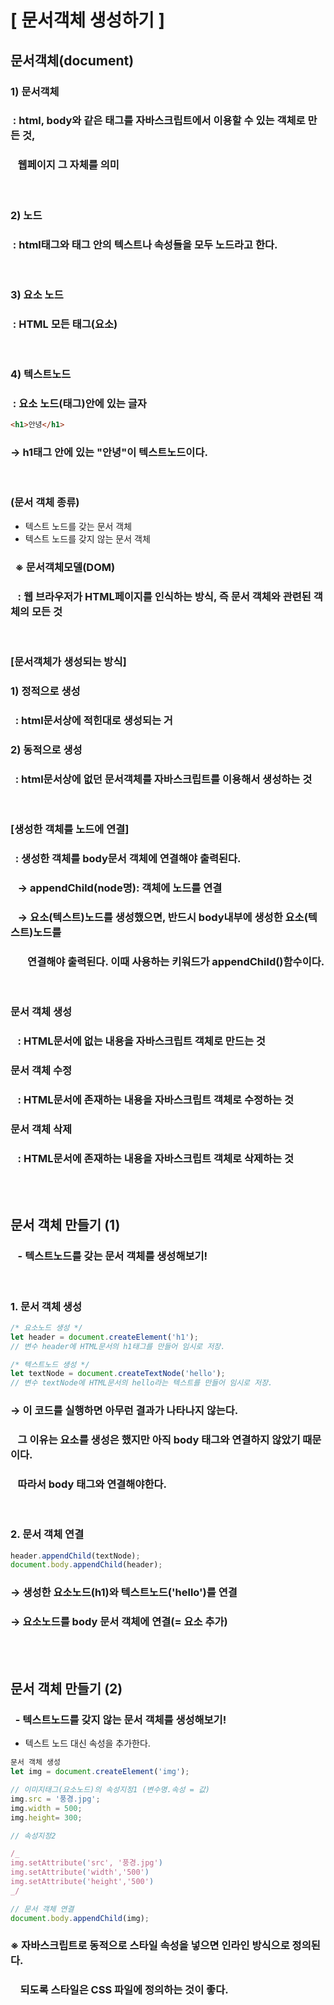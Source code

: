 # [ 문서객체 생성하기 ]

## 문서객체(document)

### 1) 문서객체

### &nbsp;: html, body와 같은 태그를 자바스크립트에서 이용할 수 있는 객체로 만든 것,

### &nbsp;&nbsp; 웹페이지 그 자체를 의미

<br>

### 2) 노드

### &nbsp;: html태그와 태그 안의 텍스트나 속성들을 모두 노드라고 한다.

<br>

### 3) 요소 노드

### &nbsp;: HTML 모든 태그(요소)

<br>

### 4) 텍스트노드

### &nbsp;: 요소 노드(태그)안에 있는 글자

```html
<h1>안녕</h1>
```

### → h1태그 안에 있는 "안녕"이 텍스트노드이다.

<br />

### (문서 객체 종류)

- 텍스트 노드를 갖는 문서 객체
- 텍스트 노드를 갖지 않는 문서 객체

### &nbsp; ※ 문서객체모델(DOM)

### &nbsp;&nbsp; : 웹 브라우저가 HTML페이지를 인식하는 방식, 즉 문서 객체와 관련된 객체의 모든 것

<br/>

### [문서객체가 생성되는 방식]

### 1) 정적으로 생성

### &nbsp; : html문서상에 적힌대로 생성되는 거

### 2) 동적으로 생성

### &nbsp; : html문서상에 없던 문서객체를 자바스크립트를 이용해서 생성하는 것

<br/>

### [생성한 객체를 노드에 연결]

### &nbsp; : 생성한 객체를 body문서 객체에 연결해야 출력된다.

### &nbsp;&nbsp; → appendChild(node명): 객체에 노드를 연결

### &nbsp;&nbsp; → 요소(텍스트)노드를 생성했으면, 반드시 body내부에 생성한 요소(텍스트)노드를

### &nbsp;&nbsp;&nbsp;&nbsp;&nbsp;&nbsp; 연결해야 출력된다. 이때 사용하는 키워드가 appendChild()함수이다.

<br/>

### 문서 객체 생성

### &nbsp;&nbsp; : HTML문서에 없는 내용을 자바스크립트 객체로 만드는 것

### 문서 객체 수정

### &nbsp;&nbsp; : HTML문서에 존재하는 내용을 자바스크립트 객체로 수정하는 것

### 문서 객체 삭제

### &nbsp;&nbsp; : HTML문서에 존재하는 내용을 자바스크립트 객체로 삭제하는 것

<br/>   
 
<br/>

## 문서 객체 만들기 (1)

### &nbsp;&nbsp; - 텍스트노드를 갖는 문서 객체를 생성해보기!

<br/>

### 1. 문서 객체 생성

```javascript
/* 요소노드 생성 */
let header = document.createElement('h1');
// 변수 header에 HTML문서의 h1태그를 만들어 임시로 저장.

/* 텍스트노드 생성 */
let textNode = document.createTextNode('hello');
// 변수 textNode에 HTML문서의 hello라는 텍스트를 만들어 임시로 저장.
```

### → 이 코드를 실행하면 아무런 결과가 나타나지 않는다.

### &nbsp;&nbsp; 그 이유는 요소를 생성은 했지만 아직 body 태그와 연결하지 않았기 때문이다.

### &nbsp;&nbsp; 따라서 body 태그와 연결해야한다.

<br/>

### 2. 문서 객체 연결

```javascript
header.appendChild(textNode);
document.body.appendChild(header);
```

### → 생성한 요소노드(h1)와 텍스트노드('hello')를 연결

### → 요소노드를 body 문서 객체에 연결(= 요소 추가)

<br/>

<br/>

## 문서 객체 만들기 (2)

### &nbsp;&nbsp;- 텍스트노드를 갖지 않는 문서 객체를 생성해보기!

- 텍스트 노드 대신 속성을 추가한다.

```javascript
문서 객체 생성
let img = document.createElement('img');

// 이미지태그(요소노드)의 속성지정1 (변수명.속성 = 값)
img.src = '풍경.jpg';
img.width = 500;
img.height= 300;

// 속성지정2

/_
img.setAttribute('src', '풍경.jpg')
img.setAttribute('width','500')
img.setAttribute('height','500')
_/

// 문서 객체 연결
document.body.appendChild(img);
```

### ※ 자바스크립트로 동적으로 스타일 속성을 넣으면 인라인 방식으로 정의된다.

### &nbsp;&nbsp;&nbsp; 되도록 스타일은 CSS 파일에 정의하는 것이 좋다.
